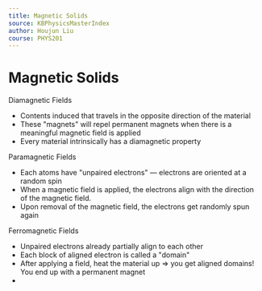 ```yaml
---
title: Magnetic Solids
source: KBPhysicsMasterIndex
author: Houjun Liu
course: PHYS201
---
```


# Magnetic Solids
Diamagnetic Fields

- Contents induced that travels in the opposite direction of the material
- These "magnets" will repel permanent magnets when there is a meaningful magnetic field is applied
- Every material intrinsically has a diamagnetic property

Paramagnetic Fields

- Each atoms have "unpaired electrons" — electrons are oriented at a random spin
- When a magnetic field is applied, the electrons align with the direction of the magnetic field.
- Upon removal of the magnetic field, the electrons get randomly spun again

Ferromagnetic Fields

- Unpaired electrons already partially align to each other
- Each block of aligned electron is called a "domain"
- After applying a field, heat the material up => you get aligned domains! You end up with a permanent magnet
- 
